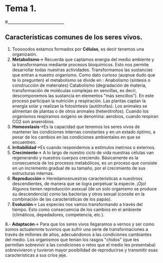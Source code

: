 # Tema 1.
#_____________________________

## Características comunes de los seres vivos.

1. Tooooodos estamos formados por **Células**, es decir tenemos una organizaión.
2. **Metabolismo**-> Recuerda que captamos energía del medio ambiente y la transformamos mediante procesos bioquímicos. Esto nos permite desarrollar todas nuestras actividades. 
Transformamos las sustancias que entran a nuestro organismo. 
Como dato curioso (auqnue dudo que te lo pregunten) el metabolismo se divide en :
Anabolismo (síntesis o construcción de materiales)
Catabolismo (degradación de materia, transformación de moléculas complejas en sencillas, es decir, descomponemos las sustancia en elementos "más sencillos").
En este proceso participan la nutrición y respiración. 
Las plantas captan la energía solar y realizan la fotosíntesis (autótrofas).
Los animales se alimentan de plantas o de otros animales (heterótrofos).
Cuando los organismos respiramos oxígeno se denomina: aerobios, cuando respiran CO2 son anaerobios. 
3. **Homeostasis**->Es la capacidad que tenemos los seres vivos de mantener las condiciones internas constantes y en un estado óptimo, a pesar de los cambios en las condiciones ambientales en que se encuentren. 
4. **Irritabilidad**->Es cuando respondemos a estímulos inetrnos o externos.
5. **Crecimiento**->  A lo largo de nuestro ciclo de vida nuestras células van regenerando y nuestros cuerpos creciendo.
Básicamente es la consecuencia de los procesos metabólicos, es un proceso que consiste en un incremento gradual de su tamaño, por el crecimiento de sus estructuras internas.
6. **Reproducción**-> Heredamosnuestras características a nuestross descendientes, de manera que se logra perpetuar la especie.
¡Ojo! Algunos tienen reproducción asexual (de un solo organismo se produce su descendencia) como las bacterias y otros sexual (consite en la combinación de las características de los papás).
7. **Evolución**-> Las especies nos vamos transformando a través del tiempo. Esto como consecuencia de los cambios en el ambiente (climáticos, depedadores, competencia, etc.). 

8.- **Adaptacón**-> Para que los seres vivos llegaramos a vernos y ser como somos actualemnte tuvimos que sufrir una serie de transformaciones a través de millones de años, adecuándonos a las condiciones cambiantes del  medio.
Los organismos que tenían los rasgos "chidos" (que les permitían sobrevivir a las condiciones o retos que el medio les presentaba) sobrevivieron y tuvieron mayor posibilidad de reproducirse y transmitir esas características a sus críos jeje.
